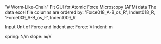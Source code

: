 "# Worm-Like-Chain" Fit GUI for Atomic Force Microscopy (AFM) data
The data excel file columns are ordered by: 'Force018_A-B_os_R',	Indent018_R,	'Force009_A-B_os_R',	Indent009_R

Input Unit of Force and Indent are:
Force: V
Indent: m

spring: N/m
slope: m/V
